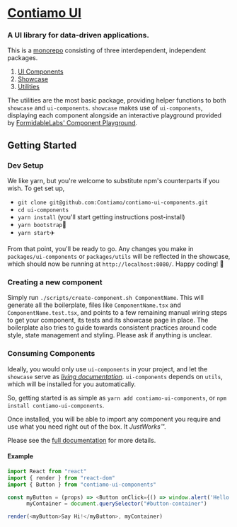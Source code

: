 # [Contiamo UI](https://ui.contiamo.com)
### A UI library for data-driven applications.

This is a [monorepo](https://danluu.com/monorepo/) consisting of three interdependent, independent packages.
1. [UI Components](https://github.com/Contiamo/ui-components/tree/master/packages/ui-components)
1. [Showcase](https://github.com/Contiamo/ui-components/tree/master/packages/showcase)
1. [Utilities](https://github.com/Contiamo/ui-components/tree/master/packages/utils)

The utilities are the most basic package, providing helper functions to both `showcase` and `ui-components`. `showcase` makes use of `ui-components`, displaying each component alongside an interactive playground provided by [FormidableLabs' Component Playground](https://github.com/FormidableLabs/component-playground).

## Getting Started

### Dev Setup
We like yarn, but you're welcome to substitute npm's counterparts if you wish. To get set up,

- `git clone git@github.com:Contiamo/contiamo-ui-components.git`
- `cd ui-components`
- `yarn install` (you'll start getting instructions post-install)
- `yarn bootstrap`👢
- `yarn start`✈️

From that point, you'll be ready to go. Any changes you make in `packages/ui-components` or `packages/utils` will be reflected in the showcase, which should now be running at `http://localhost:8080/`. Happy coding! 🎉

### Creating a new component

Simply run `./scripts/create-component.sh ComponentName`. This will generate all the boilerplate, files like `ComponentName.tsx` and `ComponentName.test.tsx`, and points to a few remaining manual wiring steps to get your component, its tests and its showcase page in place. The boilerplate also tries to guide towards consistent practices around code style, state management and styling. Please ask if anything is unclear.

### Consuming Components

Ideally, you would only use `ui-components` in your project, and let the `showcase` serve as [_living documentation_](https://ui.contiamo.com). `ui-components` depends on `utils`, which will be installed for you automatically.

So, getting started is as simple as `yarn add contiamo-ui-components`, or `npm install contiamo-ui-components`.

Once installed, you will be able to import any component you require and use what you need right out of the box. It _JustWorks™_.

Please see the [full documentation](https://ui.contiamo.com) for more details.

#### Example
```javascript
import React from "react"
import { render } from "react-dom"
import { Button } from "contiamo-ui-components"

const myButton = (props) => <Button onClick={() => window.alert('Hello World!')}>{props.children}</Button>,
      myContainer = document.querySelector("#button-container")

render(<myButton>Say Hi!</myButton>, myContainer)
```
